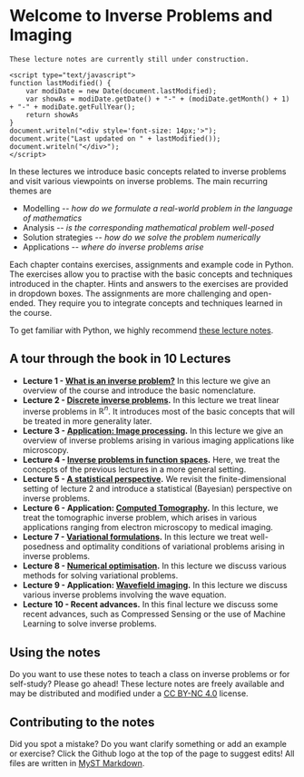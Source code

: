 # Welcome to Inverse Problems and Imaging

```{warning}
These lecture notes are currently still under construction.

<script type="text/javascript">
function lastModified() {
    var modiDate = new Date(document.lastModified);
    var showAs = modiDate.getDate() + "-" + (modiDate.getMonth() + 1) + "-" + modiDate.getFullYear();
    return showAs
}
document.writeln("<div style='font-size: 14px;'>");
document.write("Last updated on " + lastModified());
document.writeln("</div>");
</script>

```

In these lectures we introduce basic concepts related to inverse problems and visit various viewpoints on inverse problems. The main recurring themes are

* Modelling -- *how do we formulate a real-world problem in the language of mathematics*
* Analysis -- *is the corresponding mathematical problem well-posed*
* Solution strategies -- *how do we solve the problem numerically*
* Applications -- *where do inverse problems arise*

Each chapter contains exercises, assignments and example code in Python. The exercises allow you to practise with the basic concepts and techniques introduced in the chapter. Hints and answers to the exercises are provided in dropdown boxes. The assignments are more challenging and open-ended. They require you to integrate concepts and techniques learned in the course.

To get familiar with Python, we highly recommend [these lecture notes](https://scipy-lectures.org/).

## A tour through the book in 10 Lectures

* **Lecture 1 - [What is an inverse problem?](./what_is)** In this lecture we give an overview of the course and introduce the basic nomenclature.
* **Lecture 2 - [Discrete inverse problems](./discrete_ip_regularization).** In this lecture we treat linear inverse problems in $\mathbb{R}^n$. It introduces most of the basic concepts that will be treated in more generality later.
* **Lecture 3 - [Application: Image processing](./image_processing).** In this lecture we give an overview of inverse problems arising in various imaging applications like microscopy.
* **Lecture 4 - [Inverse problems in function spaces](ip_function_spaces).** Here, we treat the concepts of the previous lectures in a more general setting.
* **Lecture 5 - [A statistical perspective](./statistical_perspective).** We revisit the finite-dimensional setting of lecture 2 and introduce a statistical (Bayesian) perspective on inverse problems.
* **Lecture 6 - Application: [Computed Tomography](tomography).** In this lecture, we treat the tomographic inverse problem, which arises in various applications ranging from electron microscopy to medical imaging.
* **Lecture 7 - [Variational formulations](variational_formulations).** In this lecture we treat well-posedness and optimality conditions of variational problems arising in inverse problems.
* **Lecture 8 - [Numerical optimisation](numerical_optimisation).** In this lecture we discuss various methods for solving variational problems.
* **Lecture 9 - Application: [Wavefield imaging](wavefield_imaging).** In this lecture we discuss various inverse problems involving the wave equation.
* **Lecture 10 - Recent advances.** In this final lecture we discuss some recent advances, such as Compressed Sensing or the use of Machine Learning to solve inverse problems.

## Using the notes

Do you want to use these notes to teach a class on inverse problems or for self-study?
Please go ahead! These lecture notes are freely available and may be distributed and modified under a [CC BY-NC 4.0](http://creativecommons.org/licenses/by-nc/4.0/) license.

## Contributing to the notes  

Did you spot a mistake? Do you want clarify something or add an example or exercise? Click the Github logo at the top of the page to suggest edits! All files are written in [MyST Markdown](https://jupyterbook.org/reference/cheatsheet.html).

